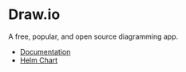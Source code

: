 # Draw.io

A free, popular, and open source diagramming app.

- [Documentation](https://www.drawio.com/doc/)
- [Helm Chart](https://github.com/truecharts/charts/tree/master/charts/stable/drawio)
